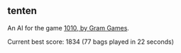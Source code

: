 tenten
------

An AI for the game [1010, by Gram Games](http://1010ga.me).

Current best score: 1834 (77 bags played in 22 seconds)

